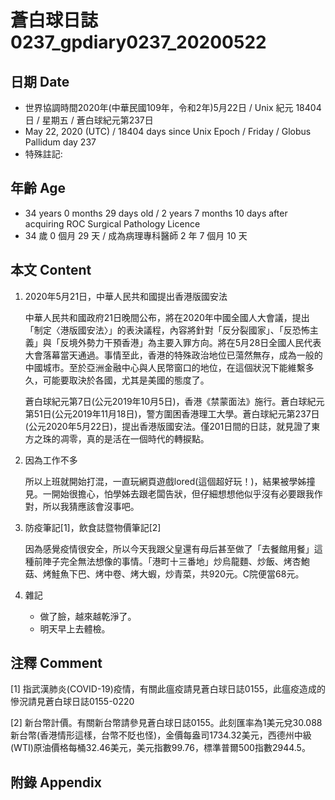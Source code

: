 [_metadata_:encoding]: - "utf-8"
[_metadata_:language]: - "zh-Hant-TW"
[_metadata_:fileformat]: - "markdown"
[_metadata_:MIME_type]: - "text/plain"
[_metadata_:markdown_version]: - "commonmark version 0.29"
[_metadata_:markdown_spec]: - "https://spec.commonmark.org/0.29/"

# 蒼白球日誌0237_gpdiary0237_20200522 #

## 日期 Date ##

* 世界協調時間2020年(中華民國109年，令和2年)5月22日 / Unix 紀元 18404 日 / 星期五 / 蒼白球紀元第237日
* May 22, 2020 (UTC) / 18404 days since Unix Epoch / Friday / Globus Pallidum day 237
* 特殊註記:

## 年齡 Age ##

* 34 years 0 months 29 days old / 2 years 7 months 10 days after acquiring ROC Surgical Pathology Licence
* 34 歲 0 個月 29 天 / 成為病理專科醫師 2 年 7 個月 10 天

## 本文 Content ##

1. 2020年5月21日，中華人民共和國提出香港版國安法

    中華人民共和國政府21日晚間公布，將在2020年中國全國人大會議，提出「制定〈港版國安法〉」的表決議程，內容將針對「反分裂國家」、「反恐怖主義」與「反境外勢力干預香港」為主要入罪方向。將在5月28日全國人民代表大會落幕當天通過。事情至此，香港的特殊政治地位已蕩然無存，成為一般的中國城市。至於亞洲金融中心與人民幣窗口的地位，在這個狀況下能維繫多久，可能要取決於各國，尤其是美國的態度了。

    蒼白球紀元第7日(公元2019年10月5日)，香港《禁蒙面法》施行。蒼白球紀元第51日(公元2019年11月18日)，警方圍困香港理工大學。蒼白球紀元第237日(公元2020年5月22日)，提出香港版國安法。僅201日間的日誌，就見證了東方之珠的凋零，真的是活在一個時代的轉捩點。

2. 因為工作不多

    所以上班就開始打混，一直玩網頁遊戲lored(這個超好玩！)，結果被學姊撞見。一開始很擔心，怕學姊去跟老闆告狀，但仔細想想他似乎沒有必要跟我作對，所以我猜應該會沒事吧。

3. 防疫筆記[1]，飲食誌暨物價筆記[2]

    因為感覺疫情很安全，所以今天我跟父皇還有母后甚至做了「去餐館用餐」這種前陣子完全無法想像的事情。「港町十三番地」炒烏龍麵、炒飯、烤杏鮑菇、烤鮭魚下巴、烤中卷、烤大蝦，炒青菜，共920元。C院便當68元。

4. 雜記

    * 做了臉，越來越乾淨了。
    * 明天早上去體檢。

## 注釋 Comment ##

[1] 指武漢肺炎(COVID-19)疫情，有關此瘟疫請見蒼白球日誌0155，此瘟疫造成的慘況請見蒼白球日誌0155-0220

[2] 新台幣計價。有關新台幣請參見蒼白球日誌0155。此刻匯率為1美元兌30.088新台幣(香港情形這樣，台幣不貶也怪)，金價每盎司1734.32美元，西德州中級(WTI)原油價格每桶32.46美元，美元指數99.76，標準普爾500指數2944.5。

## 附錄 Appendix ##

